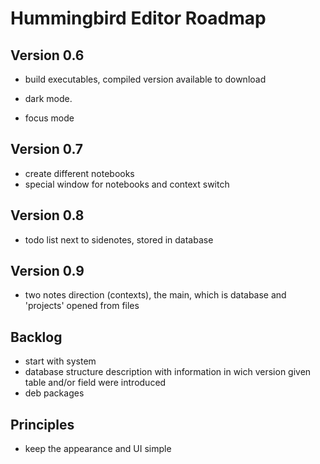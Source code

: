 # Hummingbird Editor Roadmap

## Version 0.6

- build executables, compiled version available to download
+ dark mode. 
- focus mode

## Version 0.7

- create different notebooks
- special window for notebooks and context switch

## Version 0.8

- todo list next to sidenotes, stored in database

## Version 0.9

- two notes direction (contexts), the main, which is database and 'projects' opened from files

## Backlog

- start with system
- database structure description with information in wich version given table and/or field were introduced
- deb packages

## Principles

- keep the appearance and UI simple